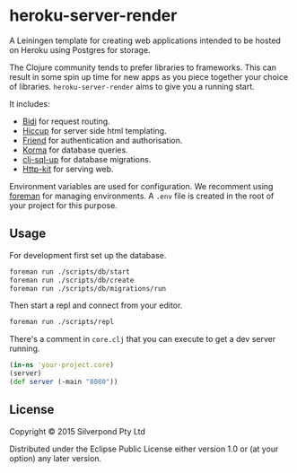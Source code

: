 # heroku-server-render

A Leiningen template for creating web applications intended to be hosted on
Heroku using Postgres for storage.

The Clojure community tends to prefer libraries to frameworks. This can result
in some spin up time for new apps as you piece together your choice of
libraries. `heroku-server-render` aims to give you a running start.

It includes:

* [Bidi][bidi] for request routing.
* [Hiccup][hiccup] for server side html templating.
* [Friend][friend] for authentication and authorisation.
* [Korma][korma] for database queries.
* [clj-sql-up][cljsqlup] for database migrations.
* [Http-kit][httpkit] for serving web.

Environment variables are used for configuration. We recomment using
[foreman][foreman] for managing environments. A `.env` file is created in the
root of your project for this purpose.

## Usage

For development first set up the database.

```sh
foreman run ./scripts/db/start
foreman run ./scripts/db/create
foreman run ./scripts/db/migrations/run
```

Then start a repl and connect from your editor.

```sh
foreman run ./scripts/repl
```

There's a comment in `core.clj` that you can execute to get a dev server
running.

```clojure
(in-ns 'your-project.core)
(server)
(def server (-main "8080"))
```

## License

Copyright © 2015 Silverpond Pty Ltd

Distributed under the Eclipse Public License either version 1.0 or (at
your option) any later version.

[bidi]: https://github.com/juxt/bidi
[hiccup]: https://github.com/weavejester/hiccup
[friend]: https://github.com/cemerick/friend
[korma]: http://sqlkorma.com/
[cljsqlup]: https://github.com/ckuttruff/clj-sql-up
[httpkit]: http://www.http-kit.org/
[foreman]: http://ddollar.github.io/foreman/

